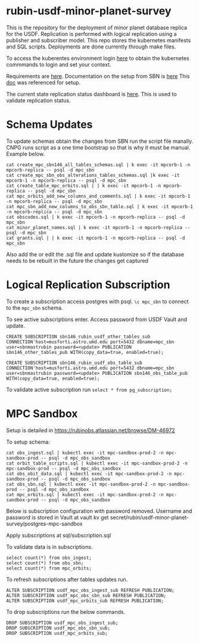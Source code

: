 # rubin-usdf-minor-planet-survey

This is the repository for the deployment of minor planet database replica for the USDF.  Replication is performed with logical replication using a publisher and subscriber model.   This repo stores the kubernetes manifests and SQL scripts.  Deployments are done currently through make files.

To access the kuberentes environment login [here](https://k8s.slac.stanford.edu/usdf-minor-planet-survey) to obtain the kubernetes commmands to login and set your context.

Requirements are [here](https://jira.lsstcorp.org/browse/DM-40702).  Documentation on the setup from SBN is [here](https://sbnwiki.astro.umd.edu/wiki/SBN_MPC_Wiki)  This [doc](https://www.enterprisedb.com/blog/current-state-major-postgresql-upgrades-cloudnativepg-kubernetes) was referenced for setup.

The current state replication status dashboard is [here](https://sbnmpc.astro.umd.edu/MPC_database/postgres_dash.shtml).  This is used to validate replication status.

# Schema Updates

To update schemas obtain the changes from SBN run the script file manally.  CNPG runs script as a one time bootstrap so that is why it must be manual.  Example below.

```
cat create_mpc_sbn146_all_tables_schemas.sql | k exec -it mpcorb-1 -n mpcorb-replica -- psql -d mpc_sbn
cat create_mpc_sbn_obs_alterations_tables_schemas.sql |k exec -it mpcorb-1 -n mpcorb-replica -- psql -d mpc_sbn
cat create_table_mpc_orbits.sql | | k exec -it mpcorb-1 -n mpcorb-replica -- psql -d mpc_sbn
cat mpc_orbits_add_new_columns_and_comments.sql | k exec -it mpcorb-1 -n mpcorb-replica -- psql -d mpc_sbn
cat mpc_sbn_add_new_columns_to_obs_sbn_table.sql | k exec -it mpcorb-1 -n mpcorb-replica -- psql -d mpc_sbn
cat obscodes.sql | k exec -it mpcorb-1 -n mpcorb-replica -- psql -d mpc_sbn
cat minor_planet_names.sql | k exec -it mpcorb-1 -n mpcorb-replica -- psql -d mpc_sbn
cat grants.sql | | k exec -it mpcorb-1 -n mpcorb-replica -- psql -d mpc_sbn
```

Also add the or edit the .sql file and update kustomize so if the database needs to be rebuilt in the future the changes get captured

# Logical Replication Subscription

To create a subscription access postgres with psql.  `\c mpc_sbn` to connect to the `mpc_sbn` schema.  

To see active subscriptions enter.  Access password from USDF Vault and update.

```
CREATE SUBSCRIPTION sbn146_rubin_usdf_other_tables_sub CONNECTION'host=musforti.astro.umd.edu port=5432 dbname=mpc_sbn user=sbnmastrubin password=<update> PUBLICATION sbn146_other_tables_pub WITH(copy_data=true, enabled=true);

CREATE SUBSCRIPTION sbn146_rubin_usdf_obs_table_sub CONNECTION'host=musforti.astro.umd.edu port=5432 dbname=mpc_sbn user=sbnmastrubin password=<update> PUBLICATION sbn146_obs_table_pub WITH(copy_data=true, enabled=true);
```

To validate active subscription run `select * from pg_subscription;`


# MPC Sandbox

Setup is detailed in https://rubinobs.atlassian.net/browse/DM-46972

To setup schema:

```
cat obs_ingest.sql | kubectl exec -it mpc-sandbox-prod-2 -n mpc-sandbox-prod -- psql -d mpc_obs_sandbox
cat orbit_table_scripts.sql | kubectl exec -it mpc-sandbox-prod-2 -n mpc-sandbox-prod -- psql -d mpc_obs_sandbox
cat obs_obit_data.sql | kubectl exec -it mpc-sandbox-prod-2 -n mpc-sandbox-prod -- psql -d mpc_obs_sandbox
cat obs_sbn.sql | kubectl exec -it mpc-sandbox-prod-2 -n mpc-sandbox-prod -- psql -d mpc_obs_sandbox
cat mpc_orbits.sql | kubectl exec -it mpc-sandbox-prod-2 -n mpc-sandbox-prod -- psql -d mpc_obs_sandbox
```

Below is subscription configuration with password removed.  Username and password is stored in Vault at vault kv get secret/rubin/usdf-minor-planet-survey/postgres-mpc-sandbox

Apply subscriptions at sql/subscription.sql

To validate data is in subscriptions.
```
select count(*) from obs_ingest;
select count(*) from obs_sbn;
select count(*) from mpc_orbits;
```

To refresh subscriptions after tables updates run.
```
ALTER SUBSCRIPTION usdf_mpc_obs_ingest_sub REFRESH PUBLICATION;
ALTER SUBSCRIPTION usdf_mpc_obs_sbn_sub REFRESH PUBLICATION;
ALTER SUBSCRIPTION usdf_mpc_orbits_sub REFRESH PUBLICATION;
```

To drop subscriptions run the below commands.
```
DROP SUBSCRIPTION usdf_mpc_obs_ingest_sub;
DROP SUBSCRIPTION usdf_mpc_obs_sbn_sub;
DROP SUBSCRIPTION usdf_mpc_orbits_sub;
```
